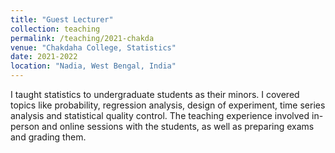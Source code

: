 ```yaml
---
title: "Guest Lecturer"
collection: teaching
permalink: /teaching/2021-chakda
venue: "Chakdaha College, Statistics"
date: 2021-2022
location: "Nadia, West Bengal, India"
---
```


I taught statistics to undergraduate students as their minors. I covered topics like probability, regression analysis, design of experiment, time series analysis and statistical quality control. The teaching experience involved in-person and online sessions with the students, as well as preparing exams and grading them.
